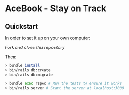 # AceBook - Stay on Track 


## Quickstart

In order to set it up on your own computer:

_Fork and clone this repository_

Then:

```bash
> bundle install
> bin/rails db:create
> bin/rails db:migrate

> bundle exec rspec # Run the tests to ensure it works
> bin/rails server # Start the server at localhost:3000
```
